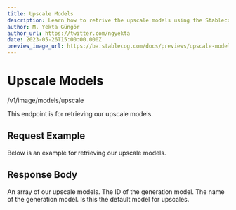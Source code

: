 ```yaml
---
title: Upscale Models
description: Learn how to retrive the upscale models using the Stablecog API.
author: M. Yekta Güngör
author_url: https://twitter.com/ngyekta
date: 2023-05-26T15:00:00.000Z
preview_image_url: https://ba.stablecog.com/docs/previews/upscale-models.jpg
---
```


<script>
	import TypescriptRequest from './request/typescript.md';
	import PythonRequest from './request/python.md';
	import CurlRequest from './request/curl.md';
	import Response from './request/response.json';
	import Tabs from '$components/docs/tabs/Tabs.svelte';
	import Tab from '$components/docs/tabs/Tab.svelte';
	import RequestLine from '$components/docs/RequestLine.svelte';
	import Spacer from '$components/docs/Spacer.svelte';
	import Property from '$components/docs/Property.svelte';
	import Expandible from '$components/docs/Expandible.svelte';
	import CollapsibleJSON from '$components/docs/collapsibleJSON/CollapsibleJSON.svelte';
	import Code from '$components/docs/Code.svelte';
</script>

# Upscale Models

<RequestLine method='GET'>
	/v1/image/models/upscale
</RequestLine>

This endpoint is for retrieving our upscale models.

## Request Example

Below is an example for retrieving our upscale models.

<Tabs>
	<Tab value="cURL">
		<CurlRequest />
	</Tab>
	<Tab value="TypeScript">
		<TypescriptRequest />
	</Tab>
	<Tab value="Python">
		<PythonRequest />
	</Tab>
</Tabs>

<CollapsibleJSON json={Response} title="Response"/>

<Spacer/>

## Response Body

<Property name="models" type="TUpscaleModel" typeModifier="array">
  An array of our upscale models.
  <Expandible title="TUpscaleModel">
		<Property name="id" type="string">
			The ID of the generation model.
		</Property>
		<Property name="name" type="string">
      The name of the generation model.
		</Property>           
		<Property name="is_default" type="boolean">
      Is this the default model for upscales.
		</Property>           
	</Expandible>
</Property>
